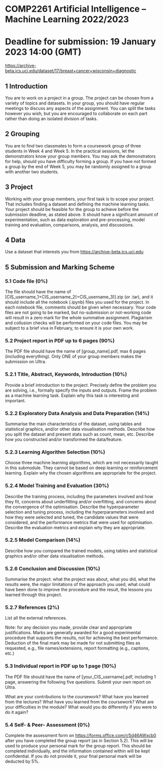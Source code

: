 # COMP2261 Artificial Intelligence – Machine Learning 2022/2023
# Deadline for submission: 19 January 2023 14:00 (GMT)
https://archive-beta.ics.uci.edu/dataset/17/breast+cancer+wisconsin+diagnostic
## 1      Introduction
You are to work on a project in a group. The project can be chosen from a variety of topics and datasets. In your group, you should have regular meetings to discuss any aspects of the assignment. You can split the tasks however you wish, but you are encouraged to collaborate on each part rather than doing an isolated division of tasks.

## 2      Grouping
You are to find two classmates to form a coursework group of three students in Week 4 and Week 5. In the practical sessions, let the demonstrators know your group members. You may ask the demonstrators for help, should you have difficulty forming a group. If you have not formed a group by the end of Week 5, you may be randomly assigned to a group with another two students.

## 3      Project
Working with your group members, your first task is to scope your project. That includes finding a dataset and defining the machine learning tasks. Your project should be feasible for the group to achieve before the submission deadline, as stated above. It should have a significant amount of experimentation, such as data exploration and pre-processing, model training and evaluation, comparisons, analysis, and discussions.

## 4      Data
Use a dataset that interests you from https://archive-beta.ics.uci.edu

## 5      Submission and Marking Scheme
### 5.1     Code file (0%)
The file should have the name of [CIS_username_1+CIS_username_2(+CIS_username_3)].zip (or .tar), and it should include all the notebook (.ipynb) files you used for the project. In each notebook file, comments should be given when necessary. Your code files are not going to be marked, but no-submission or not-working code will result in a zero mark for the whole summative assignment. Plagiarism and collusion checks will be performed on your code files. You may be subject to a brief viva in February, to ensure it is your own work.

### 5.2     Project report in PDF up to 6 pages (90%)
The PDF file should have the name of [group_name].pdf, max 6 pages (including everything). Only ONE of your group members makes the submission on Ultra.

### 5.2.1     Title, Abstract, Keywords, Introduction (10%)
Provide a brief introduction to the project. Precisely define the problem you are solving, i.e., formally specify the inputs and outputs. Frame the problem as a machine learning task. Explain why this task is interesting and important.

### 5.2.2     Exploratory Data Analysis and Data Preparation (14%)
Summarise the main characteristics of the dataset, using tables and statistical graphics, and/or other data visualisation methods. Describe how you split the dataset and present stats such as count, mean, etc. Describe how you constructed and/or transformed the data/feature.

### 5.2.3     Learning Algorithm Selection (10%)
Choose three machine learning algorithms, which are not necessarily taught in this submodule. They cannot be based on deep learning or reinforcement learning. Explain why the chosen algorithms are appropriate for the project.

### 5.2.4     Model Training and Evaluation (30%)
Describe the training process, including the parameters involved and how they fit, concerns about underfitting and/or overfitting, and concerns about the convergence of the optimisation. Describe the hyperparameter selection and tuning process, including the hyperparameters involved and how they were selected and tuned, the candidate values that were considered, and the performance metrics that were used for optimisation. Describe the evaluation metrics and explain why they are appropriate.

### 5.2.5     Model Comparison (14%)
Describe how you compared the trained models, using tables and statistical graphics and/or other data visualisation methods.

### 5.2.6     Conclusion and Discussion (10%)
Summarise the project: what the project was about, what you did, what the results were, the major limitations of the approach you used, what could have been done to improve the procedure and the result, the lessons you learned through this project.

### 5.2.7     References (2%)
List all the external references.

Note: for any decision you made, provide clear and appropriate justifications. Marks are generally awarded for a good experimental procedure that supports the results, not for achieving the best performance. Deduction of the final mark may be made for not submitting files as requested, e.g., file names/extensions, report formatting (e.g., captions, etc.)

### 5.3     Individual report in PDF up to 1 page (10%)
The PDF file should have the name of [your_CIS_username].pdf, including 1 page, answering the following five questions. Submit your own report on Ultra.

What are your contributions to the coursework?
What have you learned from the lectures?
What have you learned from the coursework?
What are your difficulties in the module?
What would you do differently if you were to do it again?
### 5.4     Self- & Peer- Assessment (0%)
Complete the assessment form on https://forms.office.com/r/Sd46AWxcb0 after you have completed the group report (as in Section 5.2). This will be used to produce your personal mark for the group report. This should be completed individually, and the information contained within will be kept confidential. If you do not provide it, your final personal mark will be deducted by 5%.
